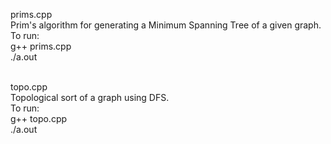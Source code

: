 prims.cpp<br>
Prim's algorithm for generating a Minimum Spanning Tree of a given graph.<br>
To run:<br> 
g++ prims.cpp<br>
./a.out<br><br>

topo.cpp<br>
Topological sort of a graph using DFS.<br>
To run:<br>
g++ topo.cpp<br>
./a.out
